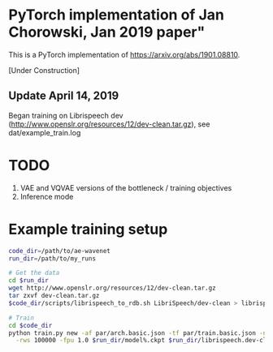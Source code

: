 # PyTorch implementation of Jan Chorowski, Jan 2019 paper"

This is a PyTorch implementation of https://arxiv.org/abs/1901.08810.

[Under Construction]

## Update April 14, 2019

Began training on Librispeech dev (http://www.openslr.org/resources/12/dev-clean.tar.gz),
see dat/example\_train.log

# TODO
1. VAE and VQVAE versions of the bottleneck / training objectives
2. Inference mode
 
# Example training setup

```sh
code_dir=/path/to/ae-wavenet
run_dir=/path/to/my_runs

# Get the data
cd $run_dir
wget http://www.openslr.org/resources/12/dev-clean.tar.gz
tar zxvf dev-clean.tar.gz
$code_dir/scripts/librispeech_to_rdb.sh LibriSpeech/dev-clean > librispeech.dev-clean.rdb 

# Train
cd $code_dir 
python train.py new -af par/arch.basic.json -tf par/train.basic.json -nb 4 -si 10 \
  -rws 100000 -fpu 1.0 $run_dir/model%.ckpt $run_dir/librispeech.dev-clean.10.r1.rdb
```


